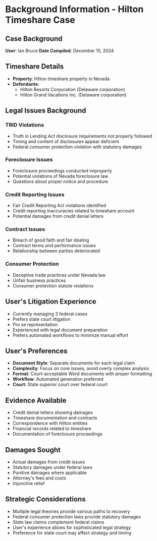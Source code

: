 # Background Information - Hilton Timeshare Case

## Case Background
**User**: Ian Bruce
**Date Compiled**: December 15, 2024

## Timeshare Details
- **Property**: Hilton timeshare property in Nevada
- **Defendants**: 
  - Hilton Resorts Corporation (Delaware corporation)
  - Hilton Grand Vacations Inc. (Delaware corporation)

## Legal Issues Background

### TRID Violations
- Truth in Lending Act disclosure requirements not properly followed
- Timing and content of disclosures appear deficient
- Federal consumer protection violation with statutory damages

### Foreclosure Issues
- Foreclosure proceedings conducted improperly
- Potential violations of Nevada foreclosure law
- Questions about proper notice and procedure

### Credit Reporting Issues
- Fair Credit Reporting Act violations identified
- Credit reporting inaccuracies related to timeshare account
- Potential damages from credit denial letters

### Contract Issues
- Breach of good faith and fair dealing
- Contract terms and performance issues
- Relationship between parties deteriorated

### Consumer Protection
- Deceptive trade practices under Nevada law
- Unfair business practices
- Consumer protection statute violations

## User's Litigation Experience
- Currently managing 3 federal cases
- Prefers state court litigation
- Pro se representation
- Experienced with legal document preparation
- Prefers automated workflows to minimize manual effort

## User's Preferences
- **Document Style**: Separate documents for each legal claim
- **Complexity**: Focus on core issues, avoid overly complex analysis
- **Format**: Court-acceptable Word documents with proper formatting
- **Workflow**: Automated generation preferred
- **Court**: State superior court over federal court

## Evidence Available
- Credit denial letters showing damages
- Timeshare documentation and contracts
- Correspondence with Hilton entities
- Financial records related to timeshare
- Documentation of foreclosure proceedings

## Damages Sought
- Actual damages from credit issues
- Statutory damages under federal laws
- Punitive damages where applicable
- Attorney's fees and costs
- Injunctive relief

## Strategic Considerations
- Multiple legal theories provide various paths to recovery
- Federal consumer protection laws provide statutory damages
- State law claims complement federal claims
- User's experience allows for sophisticated legal strategy
- Preference for state court may affect strategy and timing
